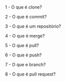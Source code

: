 1 - O que é clone?

2 - O que é commit?

3 - O que é um repositório?

4 - O que é merge?

5 - O que é pull?

6 - O que é push?

7 - O que e branch?

8 - O que é pull request?

